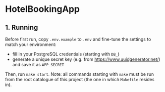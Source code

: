 # HotelBookingApp

## 1. Running

Before first run, copy `.env.example` to `.env` and fine-tune the settings to match your environment:

- fill in your PostgreSQL credentials (starting with `DB_`)
- generate a unique secret key (e.g. from https://www.uuidgenerator.net/) and save it as `APP_SECRET`

Then, run `make start`. Note: all commands starting with `make` must be run from the root catalogue of this project (the one in which `Makefile` resides in).